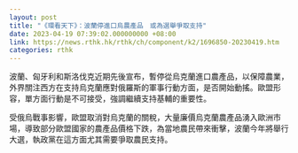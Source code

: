 ```yaml
---
layout: post
title: "《環看天下》：波蘭停進口烏農產品　或為選舉爭取支持"
date: 2023-04-19 07:39:02.000000000 +08:00
link: https://news.rthk.hk/rthk/ch/component/k2/1696850-20230419.htm
categories: rthk
---
```


波蘭、匈牙利和斯洛伐克近期先後宣布，暫停從烏克蘭進口農產品，以保障農業，外界關注西方在支持烏克蘭應對俄羅斯的軍事行動方面，是否開始動搖。歐盟形容，單方面行動是不可接受，強調繼續支持基輔的重要性。

受俄烏戰事影響，歐盟取消對烏克蘭的關稅，大量廉價烏克蘭農產品湧入歐洲市場，導致部分歐盟國家的農產品價格下跌，為當地農民帶來衝擊，波蘭今年將舉行大選，執政黨在這方面尤其需要爭取農民支持。
